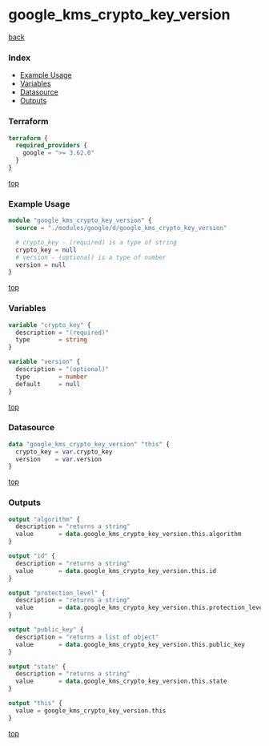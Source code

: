 # google_kms_crypto_key_version

[back](../google.md)

### Index

- [Example Usage](#example-usage)
- [Variables](#variables)
- [Datasource](#datasource)
- [Outputs](#outputs)

### Terraform

```terraform
terraform {
  required_providers {
    google = ">= 3.62.0"
  }
}
```

[top](#index)

### Example Usage

```terraform
module "google_kms_crypto_key_version" {
  source = "./modules/google/d/google_kms_crypto_key_version"

  # crypto_key - (required) is a type of string
  crypto_key = null
  # version - (optional) is a type of number
  version = null
}
```

[top](#index)

### Variables

```terraform
variable "crypto_key" {
  description = "(required)"
  type        = string
}

variable "version" {
  description = "(optional)"
  type        = number
  default     = null
}
```

[top](#index)

### Datasource

```terraform
data "google_kms_crypto_key_version" "this" {
  crypto_key = var.crypto_key
  version    = var.version
}
```

[top](#index)

### Outputs

```terraform
output "algorithm" {
  description = "returns a string"
  value       = data.google_kms_crypto_key_version.this.algorithm
}

output "id" {
  description = "returns a string"
  value       = data.google_kms_crypto_key_version.this.id
}

output "protection_level" {
  description = "returns a string"
  value       = data.google_kms_crypto_key_version.this.protection_level
}

output "public_key" {
  description = "returns a list of object"
  value       = data.google_kms_crypto_key_version.this.public_key
}

output "state" {
  description = "returns a string"
  value       = data.google_kms_crypto_key_version.this.state
}

output "this" {
  value = google_kms_crypto_key_version.this
}
```

[top](#index)